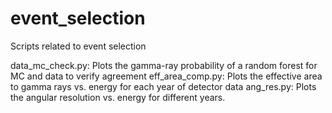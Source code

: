 # event_selection

Scripts related to event selection

data_mc_check.py: Plots the gamma-ray probability of a random forest for MC and data to verify agreement
eff_area_comp.py: Plots the effective area to gamma rays vs. energy for each year of detector data
ang_res.py: Plots the angular resolution vs. energy for different years.
